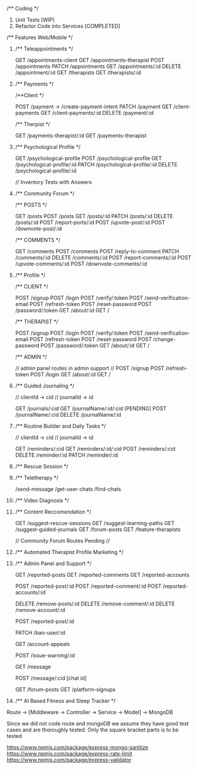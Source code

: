/** Coding */
1. Unit Tests [WIP]
2. Refactor Code into Services [COMPLETED]

/** Features Web/Mobile */
1. /** Teleappointments */ 
    
    GET  /appointments-client
    GET /appointments-therapist
    POST /appointments
    PATCH /appointments
    GET  /appointments/:id
    DELETE /appointment/:id
    GET /therapists
    GET /therapists/:id

2. /** Payments */

    /**Client */

    POST /payment ->  /create-payment-intent
    PATCH /payment
    GET /client-payments
    GET /client-payments/:id
    DELETE /payment/:id

    /** Therpist */

    GET /payments-therapist/:id
    GET /payments-therapist

3. /** Psychological Profile */ 

    GET /psychological-profile
    POST /psychological-profile
    GET /psychological-profile/:id
    PATCH /psychological-profile/:id
    DELETE /psychological-profile/:id

    // Inventory Tests with Answers

4. /** Community Forum */ 
    
    /** POSTS */
    
    GET /posts
    POST /posts
    GET /posts/:id
    PATCH /posts/:id
    DELETE /posts/:id
    POST /report-ports/:id
    POST /upvote-post/:id
    POST /downvote-post/:id 

    /** COMMENTS */
    
    GET /comments
    POST /comments
    POST /reply-to-comment
    PATCH /comments/:id
    DELETE /comments/:id
    POST /report-comments/:id
    POST /upvote-comments/:id
    POST /downvote-comments/:id

5. /** Profile */  

    /** CLIENT */

    POST /signup
    POST /login
    POST /verify/:token
    POST /send-verification-email
    POST /refresh-token
    POST /reset-password
    POST /password/:token
    GET /about/:id
    GET /

    /** THERAPIST */

    POST /signup
    POST /login
    POST /verify/:token
    POST /send-verification-email
    POST /refresh-token
    POST /reset-password
    POST /change-password
    POST /password/:token
    GET /about/:id
    GET /
    

    /** ADMIN */

    // admin panel routes in admin support //
    POST /signup
    POST /refresh-token
    POST /login
    GET /about/:id
    GET / 

6.  /** Guided Journaling */

    // clientId -> cid
    // journalId -> id

    GET /journals/:cid
    GET /journalName/:id/:cid [PENDING]
    POST /journalName/:cid
    DELETE /journalName/:id


7. /** Routine Builder and Daily Tasks */

    // clientId -> cid
    // journalId -> id

    GET  /reminders/:cid
    GET  /reminders/:id/:cid
    POST /reminders/:cid
    DELETE /reminder/:id
    PATCH /reminder/:id


8. /** Rescue Session */

9. /** Teletherapy */

    /send-message
    /get-user-chats
    /find-chats
    

10. /** Video Diagnosis */

11. /** Content Reccomendation */

    GET /suggest-rescue-sessions
    GET /suggest-learning-paths
    GET /suggest-guided-journals
    GET /forum-posts
    GET /feature-therapists

    // Community Forum Routes Pending //


12. /** Automated Therapist Profile Marketing */

13. /** Admin Panel and Support */

    GET /reported-posts
    GET /reported-comments
    GET /reported-accounts

    POST /reported-post/:id
    POST /reported-comment/:id
    POST /reported-accounts/:id

    DELETE /remove-posts/:id
    DELETE /remove-comment/:id
    DELETE /remove-account/:id

    POST /reported-post/:id

    PATCH /ban-user/:id

    GET /account-appeals

    POST /issue-warning/:id

    GET /message

    POST /message/:cid [chat id]

    GET /forum-posts
    GET /platform-signups

14. /** AI Based Fitness and Sleep Tracker */



Route -> [Middleware -> Controller -> Service -> Model] -> MongoDB

Since we did not code route and mongoDB 
we assume they have good test cases
and are thoroughly tested. Only the 
square bracket parts is to be tested



https://www.npmjs.com/package/express-mongo-sanitize
https://www.npmjs.com/package/express-rate-limit
https://www.npmjs.com/package/express-validator